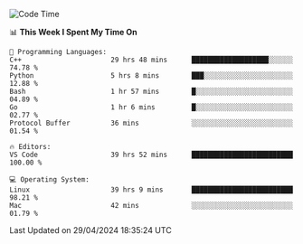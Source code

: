 
<!--START_SECTION:waka-->
![Code Time](http://img.shields.io/badge/Code%20Time-1%2C882%20hrs%2047%20mins-blue)

📊 **This Week I Spent My Time On** 

```text
💬 Programming Languages: 
C++                      29 hrs 48 mins      ███████████████████░░░░░░   74.78 % 
Python                   5 hrs 8 mins        ███░░░░░░░░░░░░░░░░░░░░░░   12.88 % 
Bash                     1 hr 57 mins        █░░░░░░░░░░░░░░░░░░░░░░░░   04.89 % 
Go                       1 hr 6 mins         █░░░░░░░░░░░░░░░░░░░░░░░░   02.77 % 
Protocol Buffer          36 mins             ░░░░░░░░░░░░░░░░░░░░░░░░░   01.54 % 

🔥 Editors: 
VS Code                  39 hrs 52 mins      █████████████████████████   100.00 % 

💻 Operating System: 
Linux                    39 hrs 9 mins       █████████████████████████   98.21 % 
Mac                      42 mins             ░░░░░░░░░░░░░░░░░░░░░░░░░   01.79 % 
```


 Last Updated on 29/04/2024 18:35:24 UTC
<!--END_SECTION:waka-->

